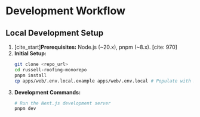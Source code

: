 # Development Workflow

## Local Development Setup

1.  [cite\_start]**Prerequisites:** Node.js (\~20.x), pnpm (\~8.x). [cite: 970]
2.  **Initial Setup:**
    ```bash
    git clone <repo_url>
    cd russell-roofing-monorepo
    pnpm install
    cp apps/web/.env.local.example apps/web/.env.local # Populate with Supabase keys
    ```
3.  **Development Commands:**
    ```bash
    # Run the Next.js development server
    pnpm dev
    ```
